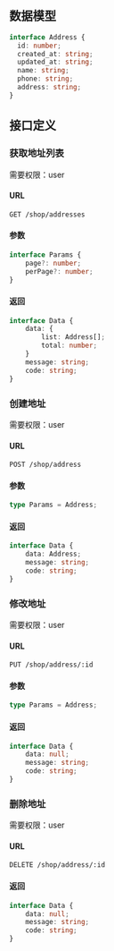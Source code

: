 ## 数据模型
```ts
interface Address {
  id: number;
  created_at: string;
  updated_at: string;
  name: string;
  phone: string;
  address: string;
}
```

## 接口定义

### 获取地址列表

需要权限：user

#### URL
```
GET /shop/addresses
```

#### 参数
```ts
interface Params {
    page?: number;
    perPage?: number;
}
```

#### 返回
```ts
interface Data {
    data: {
        list: Address[];
        total: number;
    }
    message: string;
    code: string;
}
```

### 创建地址

需要权限：user

#### URL
```
POST /shop/address
```

#### 参数
```ts
type Params = Address;
```

#### 返回
```ts
interface Data {
    data: Address;
    message: string;
    code: string;
}
```

### 修改地址

需要权限：user

#### URL
```
PUT /shop/address/:id
```

#### 参数
```ts
type Params = Address;
```

#### 返回
```ts
interface Data {
    data: null;
    message: string;
    code: string;
}
```


### 删除地址

需要权限：user

#### URL
```
DELETE /shop/address/:id
```

#### 返回
```ts
interface Data {
    data: null;
    message: string;
    code: string;
}
```
